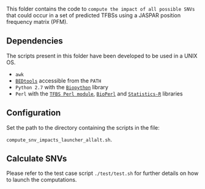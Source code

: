 This folder contains the code to `compute the impact of all possible SNVs` that could occur in a set of predicted TFBSs using a JASPAR position frequency matrix (PFM).

## Dependencies
The scripts present in this folder have been developed to be used in a UNIX OS.
* `awk`
* [`BEDtools`](http://bedtools.readthedocs.io) accessible from the `PATH`
* `Python 2.7` with the [`Biopython`](http://biopython.org) library
* `Perl` with the [`TFBS Perl module`](http://tfbs.genereg.net), [`BioPerl`](http://bioperl.org) and [`Statistics-R`](http://search.cpan.org/~fangly/Statistics-R-0.34/lib/Statistics/R.pm) libraries

## Configuration
Set the path to the directory containing the scripts in the file:

`compute_snv_impacts_launcher_allalt.sh`.

## Calculate SNVs
Please refer to the test case script `./test/test.sh` for further details on how to launch the computations.
